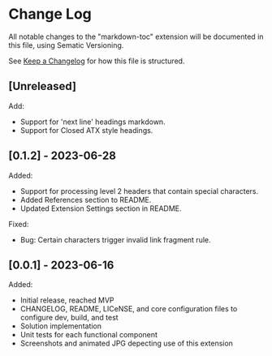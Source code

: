 # Change Log

All notable changes to the "markdown-toc" extension will be documented in this file, using Sematic Versioning.

See [Keep a Changelog](http://keepachangelog.com/) for how this file is structured.

## [Unreleased]

Add:

- Support for 'next line' headings markdown.
- Support for Closed ATX style headings.

## [0.1.2] - 2023-06-28

Added:

- Support for processing level 2 headers that contain special characters.
- Added References section to README.
- Updated Extension Settings section in README.

Fixed:

- Bug: Certain characters trigger invalid link fragment rule.

## [0.0.1] - 2023-06-16

Added:

- Initial release, reached MVP
- CHANGELOG, README, LICeNSE, and core configuration files to configure dev, build, and test
- Solution implementation
- Unit tests for each functional component
- Screenshots and animated JPG depecting use of this extension
